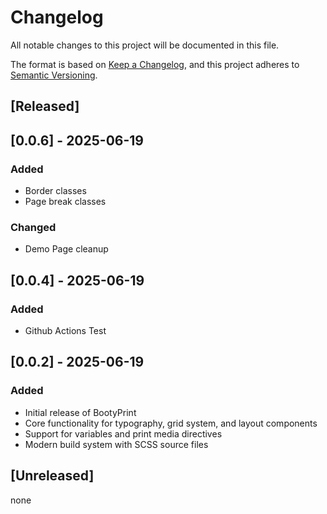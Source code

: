 # Changelog

All notable changes to this project will be documented in this file.

The format is based on [Keep a Changelog](https://keepachangelog.com/en/1.0.0/),
and this project adheres to [Semantic Versioning](https://semver.org/spec/v2.0.0.html).

## [Released]

## [0.0.6] - 2025-06-19

### Added
- Border classes
- Page break classes

### Changed
- Demo Page cleanup

## [0.0.4] - 2025-06-19

### Added
- Github Actions Test

## [0.0.2] - 2025-06-19

### Added
- Initial release of BootyPrint
- Core functionality for typography, grid system, and layout components
- Support for variables and print media directives
- Modern build system with SCSS source files

## [Unreleased]

none

